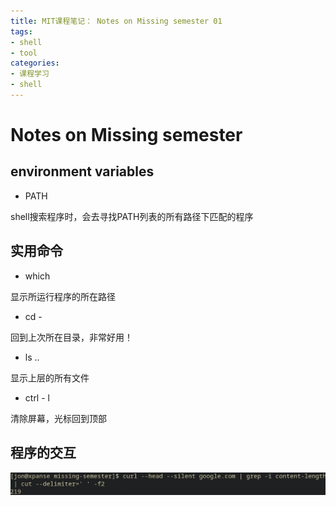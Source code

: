 ```yaml
---
title: MIT课程笔记： Notes on Missing semester 01
tags: 
- shell
- tool
categories:
- 课程学习
- shell
---
```


# Notes on Missing semester

## environment variables

- PATH

shell搜索程序时，会去寻找PATH列表的所有路径下匹配的程序

## 实用命令

- which

显示所运行程序的所在路径

- cd -

回到上次所在目录，非常好用！

- ls ..

显示上层的所有文件

- ctrl - l

清除屏幕，光标回到顶部





## 程序的交互

![image-20220915112501170](https://raw.githubusercontent.com/coelien/image-hosting/master/img/202209151125273.png)